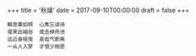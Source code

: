 +++
title = '秋燥'
date = 2017-09-10T00:00:00
draft = false
+++



```text
瞬息事如棋  心焦忘读诗
或来出岫谷  或去棹舟池
远近身摇曳  高低气断离
一从人入梦  才恨少相思
```
